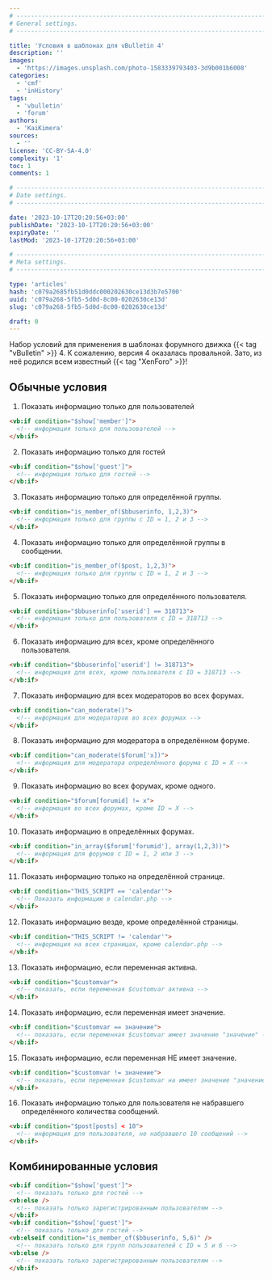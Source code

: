 ```yaml
---
# -------------------------------------------------------------------------------------------------------------------- #
# General settings.
# -------------------------------------------------------------------------------------------------------------------- #

title: 'Условия в шаблонах для vBulletin 4'
description: ''
images:
  - 'https://images.unsplash.com/photo-1583339793403-3d9b001b6008'
categories:
  - 'cmf'
  - 'inHistory'
tags:
  - 'vbulletin'
  - 'forum'
authors:
  - 'KaiKimera'
sources:
  - ''
license: 'CC-BY-SA-4.0'
complexity: '1'
toc: 1
comments: 1

# -------------------------------------------------------------------------------------------------------------------- #
# Date settings.
# -------------------------------------------------------------------------------------------------------------------- #

date: '2023-10-17T20:20:56+03:00'
publishDate: '2023-10-17T20:20:56+03:00'
expiryDate: ''
lastMod: '2023-10-17T20:20:56+03:00'

# -------------------------------------------------------------------------------------------------------------------- #
# Meta settings.
# -------------------------------------------------------------------------------------------------------------------- #

type: 'articles'
hash: 'c079a2685fb51d0ddc000202630ce13d3b7e5700'
uuid: 'c079a268-5fb5-5d0d-8c00-0202630ce13d'
slug: 'c079a268-5fb5-5d0d-8c00-0202630ce13d'

draft: 0
---
```


Набор условий для применения в шаблонах форумного движка {{< tag "vBulletin" >}} 4. К сожалению, версия 4 оказалась провальной. Зато, из неё родился всем известный {{< tag "XenForo" >}}!

<!--more-->

## Обычные условия

1. Показать информацию только для пользователей

```html
<vb:if condition="$show['member']">
  <!-- информация только для пользователей -->
</vb:if>
```

2. Показать информацию только для гостей

```html
<vb:if condition="$show['guest']">
  <!-- информация только для гостей -->
</vb:if>
```

3. Показать информацию только для определённой группы.

```html
<vb:if condition="is_member_of($bbuserinfo, 1,2,3)">
  <!-- информация только для группы с ID = 1, 2 и 3 -->
</vb:if>
```

4. Показать информацию только для определённой группы в сообщении.

```html
<vb:if condition="is_member_of($post, 1,2,3)">
  <!-- информация только для группы с ID = 1, 2 и 3 -->
</vb:if>
```

5. Показать информацию только для определённого пользователя.

```html
<vb:if condition="$bbuserinfo['userid'] == 318713">
  <!-- информация только для пользователя с ID = 318713 -->
</vb:if>
```

6. Показать информацию для всех, кроме определённого пользователя.

```html
<vb:if condition="$bbuserinfo['userid'] != 318713">
  <!-- информация для всех, кроме пользователя с ID = 318713 -->
</vb:if>
```

7. Показать информацию для всех модераторов во всех форумах.

```html
<vb:if condition="can_moderate()">
  <!-- информация для модераторов во всех форумах -->
</vb:if>
```

8. Показать информацию для модератора в определённом форуме.

```html
<vb:if condition="can_moderate($forum['x])">
  <!-- информация для модератора определённого форума с ID = X -->
</vb:if>
```

9. Показать информацию во всех форумах, кроме одного.

```html
<vb:if condition="$forum[forumid] != x">
  <!-- информация во всех форумах, кроме ID = X -->
</vb:if>
```

10. Показать информацию в определённых форумах.

```html
<vb:if condition="in_array($forum['forumid'], array(1,2,3))">
  <!-- информация для форумов с ID = 1, 2 или 3 -->
</vb:if>
```

11. Показать информацию только на определённой странице.

```html
<vb:if condition="THIS_SCRIPT == 'calendar'">
  <!-- Показать информацию в calendar.php -->
</vb:if>
```

12. Показать информацию везде, кроме определённой страницы.

```html
<vb:if condition="THIS_SCRIPT != 'calendar'">
  <!-- информация на всех страницах, кроме calendar.php -->
</vb:if>
```

13. Показать информацию, если переменная активна.

```html
<vb:if condition="$customvar">
  <!-- показать, если переменная $customvar активна -->
</vb:if>
```

14. Показать информацию, если переменная имеет значение.

```html
<vb:if condition="$customvar == значение">
  <!-- показать, если переменная $customvar имеет значение "значение" -->
</vb:if>
```

15. Показать информацию, если переменная НЕ имеет значение.

```html
<vb:if condition="$customvar != значение">
  <!-- показать, если переменная $customvar на имеет значение "значение" -->
</vb:if>
```

16. Показать информацию только для пользователя не набравшего определённого количества сообщений.

```html
<vb:if condition="$post[posts] < 10">
  <!-- информация для пользователя, не набравшего 10 сообщений -->
</vb:if>
```

## Комбинированные условия

```html
<vb:if condition="$show['guest']">
  <!-- показать только для гостей -->
<vb:else />
  <!-- показать только зарегистрированным пользователям -->
</vb:if>
<vb:if condition="$show['guest']">
  <!-- показать только для гостей -->
<vb:elseif condition="is_member_of($bbuserinfo, 5,6)" />
  <!-- показать только для групп пользователей с ID = 5 и 6 -->
<vb:else />
  <!-- показать только зарегистрированным пользователям -->
</vb:if>
```
